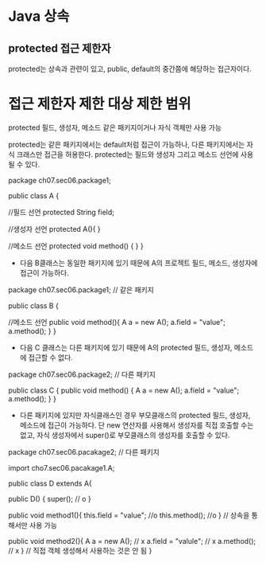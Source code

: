 # Java 상속

## protected 접근 제한자

protected는 상속과 관련이 있고, public, default의 중간쯤에 해당하는 접근자이다. 

접근 제한자     제한 대상             제한 범위
===============================================================
protected    필드, 생성자, 메소드     같은 패키지이거나 자식 객체만 사용 가능

protected는 같은 패키지에서는 default처럼 접근이 가능하나, 다른 패키지에서는 자식 크래스만 접근을 허용한다. protected는 필드와 생성자 그리고 메소드 선언에 사용될 수 있다.

package ch07.sec06.package1;

public class A {

  //필드 선언
  protected String field;

  //생성자 선언
  protected A(){
  }

  //메소드 선언
  protected void method() {
  }
}

- 다음 B클래스는 동일한 패키지에 있기 때문에 A의 프로젝트 필드, 메소드, 생성자에 접근이 가능하다.

package ch07.sec06.package1; // 같은 패키지

public class B {

  //메소드 선언
  public void method(){
    A a = new A();
    a.field = "value";
    a.method();
  }
}

- 다음 C 클래스는 다른 패키지에 있기 때문에 A의 protected 필드, 생성자, 메소드에 접근할 수 없다.

package ch07.sec06.package2; // 다른 패키지

public class C {
  public void method() {
    A a = new A();
    a.field = "value";
    a.method();
  }
}

- 다른 패키지에 있지만 자식클래스인 경우 부모클래스의 protected 필드, 생성자, 메소드에 접근이 가능하다. 단 new 연산자를 사용해서 생성자를 직접 호출할 수는 없고, 자식 생성자에서 super()로 부모클래스의 생성자를 호출할 수 있다.

package ch07.sec06.pacakage2; // 다른 패키지

import cho7.sec06.pacakage1.A;

public class D extends A{

  public D() {
    super();    // o
  }

  public void method1(){
    this.field = "value"; //o
    this.method(); //o
  }                                   // 상속을 통해서만 사용 가능

  public void method2(){
    A a = new A(); // x
    a.field = "valule"; // x
    a.method(); // x
  }                                   // 직접 객체 생성해서 사용하는 것은 안 됨
}

